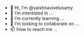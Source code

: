 - 👋 Hi, I’m @vaishnavivelusamy
- 👀 I’m interested in ...
- 🌱 I’m currently learning ...
- 💞️ I’m looking to collaborate on ...
- 📫 How to reach me ...

<!---
vaishnavivelusamy/vaishnavivelusamy is a ✨ special ✨ repository because its `README.md` (this file) appears on your GitHub profile.
You can click the Preview link to take a look at your changes.
--->
